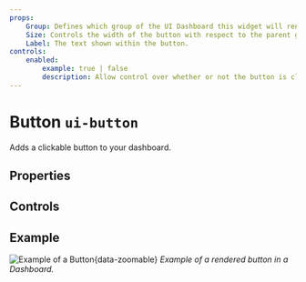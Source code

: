 ```yaml
---
props:
    Group: Defines which group of the UI Dashboard this widget will render in.
    Size: Controls the width of the button with respect to the parent group. Maximum value is the width of the group.
    Label: The text shown within the button.
controls:
    enabled:
        example: true | false
        description: Allow control over whether or not the button is clickable.
---
```


<script setup>
</script>

# Button `ui-button`

Adds a clickable button to your dashboard.

## Properties

<PropsTable/>

## Controls

<ControlsTable/>

## Example

![Example of a Button](/images/node-examples/ui-button.png "Example of a Button"){data-zoomable}
*Example of a rendered button in a Dashboard.*
